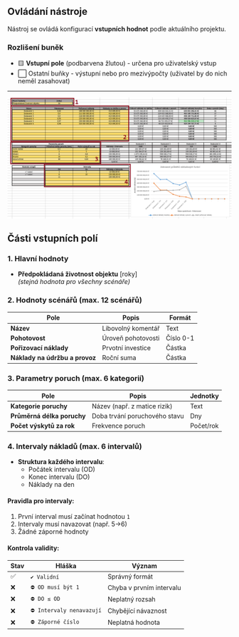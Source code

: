 ## Ovládání nástroje

Nástroj se ovládá konfigurací **vstupních hodnot** podle aktuálního projektu.

### Rozlišení buněk
- 🟨 **Vstupní pole** (podbarvena žlutou) - určena pro uživatelský vstup
- ⬜ Ostatní buňky - výstupní nebo pro mezivýpočty (uživatel by do nich neměl zasahovat)

---

![Vhyba zobrazení obrázku](n1.png)

## Části vstupních polí

### 1. Hlavní hodnoty
- **Předpokládaná životnost objektu** [roky]  
  *(stejná hodnota pro všechny scénáře)*

### 2. Hodnoty scénářů (max. 12 scénářů)
| Pole | Popis | Formát |
|------|-------|--------|
| **Název** | Libovolný komentář | Text |
| **Pohotovost** | Úroveň pohotovosti | Číslo 0-1 |
| **Pořizovací náklady** | Prvotní investice | Částka |
| **Náklady na údržbu a provoz** | Roční suma | Částka |

### 3. Parametry poruch (max. 6 kategorií)
| Pole | Popis | Jednotky |
|------|-------|----------|
| **Kategorie poruchy** | Název (např. z matice rizik) | Text |
| **Průměrná délka poruchy** | Doba trvání poruchového stavu | Dny |
| **Počet výskytů za rok** | Frekvence poruch | Počet/rok |

### 4. Intervaly nákladů (max. 6 intervalů)
- **Struktura každého intervalu**:
  - Počátek intervalu (OD)
  - Konec intervalu (DO)
  - Náklady na den

#### Pravidla pro intervaly:
1. První interval musí začínat hodnotou `1`
2. Intervaly musí navazovat (např. 5→6)
3. Žádné záporné hodnoty

#### Kontrola validity:
| Stav | Hláška | Význam |
|------|--------|--------|
| ✅ | `✔ Validní` | Správný formát |
| ❌ | `⛔ OD musí být 1` | Chyba v prvním intervalu |
| ❌ | `⛔ DO ≤ OD` | Neplatný rozsah |
| ❌ | `⛔ Intervaly nenavazují` | Chybějící návaznost |
| ❌ | `⛔ Záporné číslo` | Neplatná hodnota |


